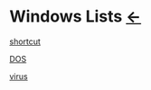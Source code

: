 # Windows Lists [←](../index.md)

[shortcut](shortcut.md)

[DOS](DOS/index.md)

[virus](virus/index.md)

